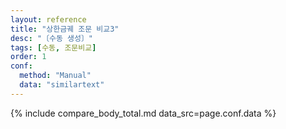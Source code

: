 ```yaml
---
layout: reference
title: "상한금궤 조문 비교3"
desc: "〔수동 생성〕"
tags: [수동, 조문비교]
order: 1
conf:
  method: "Manual"
  data: "similartext"
---
```


{% include compare_body_total.md data_src=page.conf.data %}

